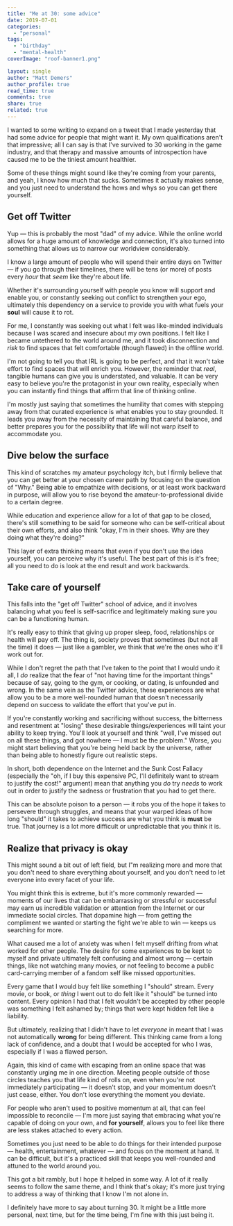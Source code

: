 ```yaml
---
title: "Me at 30: some advice"
date: 2019-07-01
categories: 
  - "personal"
tags: 
  - "birthday"
  - "mental-health"
coverImage: "roof-banner1.png"

layout: single
author: "Matt Demers"
author_profile: true
read_time: true
comments: true
share: true
related: true
---
```


I wanted to some writing to expand on a tweet that I made yesterday that had some advice for people that might want it. My own qualifications aren't that impressive; all I can say is that I've survived to 30 working in the game industry, and that therapy and massive amounts of introspection have caused me to be the tiniest amount healthier.

Some of these things might sound like they're coming from your parents, and yeah, I know how much that sucks. Sometimes it actually makes sense, and you just need to understand the hows and whys so you can get there yourself.

## Get off Twitter

Yup — this is probably the most "dad" of my advice. While the online world allows for a huge amount of knowledge and connection, it's also turned into something that allows us to narrow our worldview considerably.

I know a large amount of people who will spend their entire days on Twitter — if you go through their timelines, there will be tens (or more) of posts every _hour_ that _seem_ like they're about life.

Whether it's surrounding yourself with people you know will support and enable you, or constantly seeking out conflict to strengthen your ego, ultimately this dependency on a service to provide you with what fuels your **soul** will cause it to rot.

For me, I constantly was seeking out what I felt was like-minded individuals because I was scared and insecure about my own positions. I felt like I became untethered to the world around me, and it took disconnection and _risk_ to find spaces that felt comfortable (though flawed) in the offline world.

I'm not going to tell you that IRL is going to be perfect, and that it won't take effort to find spaces that will enrich you. However, the reminder that _real_, tangible humans can give you is understated, and valuable. It can be very easy to believe you're the protagonist in your own reality, especially when you can instantly find things that affirm that line of thinking online.

I'm mostly just saying that sometimes the humility that comes with stepping away from that curated experience is what enables you to stay grounded. It leads you away from the necessity of maintaining that careful balance, and better prepares you for the possibility that life will not warp itself to accommodate you.

## Dive below the surface

This kind of scratches my amateur psychology itch, but I firmly believe that you can get better at your chosen career path by focusing on the question of "Why." Being able to empathize with decisions, or at least work backward in purpose, will allow you to rise beyond the amateur-to-professional divide to a certain degree.

While education and experience allow for a lot of that gap to be closed, there's still something to be said for someone who can be self-critical about their own efforts, and also think "okay, I'm in their shoes. Why are they doing what they're doing?"

This layer of extra thinking means that even if you don't use the idea yourself, you can perceive why it's useful. The best part of this is it's free; all you need to do is look at the end result and work backwards.

## Take care of yourself

This falls into the "get off Twitter" school of advice, and it involves balancing what you feel is self-sacrifice and legitimately making sure you can be a functioning human.

It's really easy to think that giving up proper sleep, food, relationships or health will pay off. The thing is, society proves that sometimes (but not all the time) it does — just like a gambler, we think that we're the ones who it'll work out for.

While I don't regret the path that I've taken to the point that I would undo it all, I _do_ realize that the fear of "not having time for the important things" because of say, going to the gym, or cooking, or dating, is unfounded and wrong. In the same vein as the Twitter advice, these experiences are what allow you to be a more well-rounded human that doesn't necessarily depend on success to validate the effort that you've put in.

If you're constantly working and sacrificing without success, the bitterness and resentment at "losing" these desirable things/experiences will taint your ability to keep trying. You'll look at yourself and think "well, I've missed out on all these things, and got nowhere — I must be the problem." Worse, you might start believing that you're being held back by the universe, rather than being able to honestly figure out realistic steps.

In short, both dependence on the Internet and the Sunk Cost Fallacy (especially the "oh, if I buy this expensive PC, I'll definitely want to stream to justify the cost!" argument) mean that anything you _do_ try _needs_ to work out in order to justify the sadness or frustration that you had to get there.

This can be absolute poison to a person — it robs you of the hope it takes to persevere through struggles, and means that your warped ideas of how long "should" it takes to achieve success are what you think is **must** be true. That journey is a lot more difficult or unpredictable that you think it is.

## Realize that privacy is okay

This might sound a bit out of left field, but I"m realizing more and more that you don't need to share everything about yourself, and you don't need to let everyone into every facet of your life.

You might think this is extreme, but it's more commonly rewarded — moments of our lives that can be embarrassing or stressful or successful may earn us incredible validation or attention from the Internet or our immediate social circles. That dopamine high — from getting the compliment we wanted or starting the fight we're able to win — keeps us searching for more.

What caused me a lot of anxiety was when I felt myself drifting from what worked for other people. The desire for some experiences to be kept to myself and private ultimately felt confusing and almost wrong — certain things, like not watching many movies, or not feeling to become a public card-carrying member of a fandom self like missed opportunities.

Every game that I would buy felt like something I "should" stream. Every movie, or book, or _thing_ I went out to do felt like it "should" be turned into content. Every opinion I had that I felt wouldn't be accepted by other people was something I felt ashamed by; things that were kept hidden felt like a liability.

But ultimately, realizing that I didn't have to let _everyone_ in meant that I was not automatically **wrong** for being different. This thinking came from a long lack of confidence, and a doubt that I would be accepted for who I was, especially if I was a flawed person.

Again, this kind of came with escaping from an online space that was constantly urging me in one direction. Meeting people outside of those circles teaches you that life kind of rolls on, even when you're not immediately participating — it doesn't stop, and your momentum doesn't just cease, either. You don't lose everything the moment you deviate.

For people who aren't used to positive momentum at all, that can feel impossible to reconcile — I'm more just saying that embracing what you're capable of doing on your own, and **for yourself**, allows you to feel like there are less stakes attached to every action.

Sometimes you just need to be able to do things for their intended purpose — health, entertainment, whatever — and focus on the moment at hand. It can be difficult, but it's a practiced skill that keeps you well-rounded and attuned to the world around you.

This got a bit rambly, but I hope it helped in some way. A lot of it really seems to follow the same theme, and I think that's okay; it's more just trying to address a way of thinking that I know I'm not alone in.

I definitely have more to say about turning 30. It might be a little more personal, next time, but for the time being, I'm fine with this just being it.
